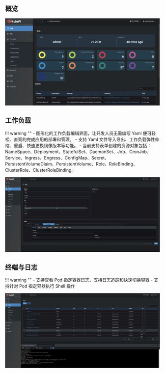 
## 概览

![dashboard-overview](../img/kubepi/dashboard-overview.png)

## 工作负载

!!! warning ""
    - 图形化的工作负载编辑界面，让开发人员无需编写 Yaml 便可轻松、直观的完成应用的部署和管理。
    - 支持 Yaml 文件导入导出、工作负载弹性伸缩、重启、快速更换镜像版本等功能。
    - 当前支持表单创建的资源对象包括：NameSpace、Deployment、StatefulSet、DaemonSet、Job、CronJob、Service、Ingress、Engress、ConfigMap、Secret、PersistentVolumeClaim、PersistentVolume、Role、RoleBinding、ClusterRole、ClusterRoleBinding。

![workload-view](../img/kubepi/workload-view.png)

## 终端与日志

!!! warning ""
    - 支持查看 Pod 指定容器日志，支持日志追踪和快速切换容器
    - 支持针对 Pod 指定容器执行 Shell 操作

![terminal-log](../img/kubepi/terminal-log.png)
